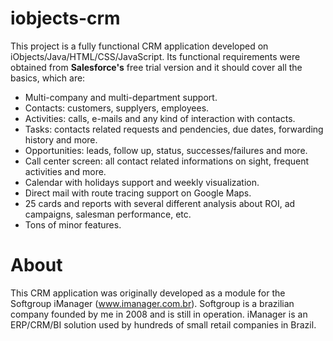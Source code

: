 # iobjects-crm

This project is a fully functional CRM application developed on iObjects/Java/HTML/CSS/JavaScript. Its functional requirements were obtained from **Salesforce's** free trial version and it should cover all the basics, which are:

- Multi-company and multi-department support.
- Contacts: customers, supplyers, employees.
- Activities: calls, e-mails and any kind of interaction with contacts.
- Tasks: contacts related requests and pendencies, due dates, forwarding history and more.
- Opportunities: leads, follow up, status, successes/failures and more.
- Call center screen: all contact related informations on sight, frequent activities and more.
- Calendar with holidays support and weekly visualization.
- Direct mail with route tracing support on Google Maps.
- 25 cards and reports with several different analysis about ROI, ad campaigns, salesman performance, etc.
- Tons of minor features.

# About
This CRM application was originally developed as a module for the Softgroup iManager (www.imanager.com.br). Softgroup is a brazilian company founded by me in 2008 and is still in operation. iManager is an ERP/CRM/BI solution used by hundreds of small retail companies in Brazil.
